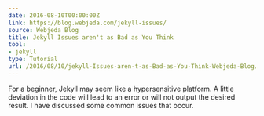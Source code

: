```yaml
---
date: 2016-08-10T00:00:00Z
link: https://blog.webjeda.com/jekyll-issues/
source: Webjeda Blog
title: Jekyll Issues aren't as Bad as You Think
tool:
- jekyll
type: Tutorial
url: /2016/08/10/jekyll-Issues-aren-t-as-Bad-as-You-Think-Webjeda-Blog/
---
```


For a beginner, Jekyll may seem like a hypersensitive platform. A little deviation in the code will lead to an error or will not output the desired result. I have discussed some common issues that occur.





